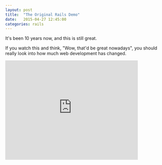 ```yaml
---
layout: post
title:  "The Original Rails Demo"
date:   2015-04-27 12:45:00
categories: rails
---
```

It's been 10 years now, and this is still great.

If you watch this and think, "Wow, that'd be great nowadays", you should really look into how much web development has changed.

<iframe width="420" height="315" src="https://www.youtube.com/embed/Gzj723LkRJY" frameborder="0" allowfullscreen></iframe>
